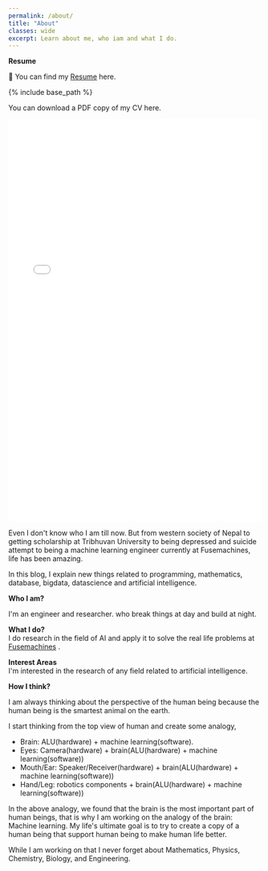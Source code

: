 ```yaml
---
permalink: /about/
title: "About"
classes: wide
excerpt: Learn about me, who iam and what I do. 
---
```

**Resume**

📃 You can find my [Resume](https://drive.google.com/file/d/1a20srnBPEXdMic148lRYL2j6VwIg_88H/view?usp=sharing) here.

{% include base_path %}

You can download a PDF copy of my CV here.

<iframe src="/assets/Documents/Madan_CV.pdf
" width="100%" height="800" frameborder="no" border="0" marginwidth="0" marginheight="0"></iframe>


Even I don't know who I am till now. But from western society of Nepal to getting scholarship at Tribhuvan University to being depressed and suicide attempt to being a machine learning engineer currently at Fusemachines, life has been amazing.

In this blog, I explain new things related to programming, mathematics, database, bigdata, datascience and  artificial intelligence.  

**Who I am?**  

I'm an engineer and researcher.
who break things at day and build at night.

**What I do?**  
I do research in the field of AI and apply it to solve the real life problems at [Fusemachines](https://fusemachines.com) . 

**Interest Areas**  
I'm interested in the research of any field related to artificial intelligence.

**How I think?**

I am always thinking about the perspective of the human being because the human being is the smartest animal on the earth.

I start thinking from the top view of human and create some analogy, 
* Brain: ALU(hardware) + machine learning(software). 
* Eyes: Camera(hardware) + brain(ALU(hardware) + machine learning(software))
* Mouth/Ear: Speaker/Receiver(hardware) + brain(ALU(hardware) + machine learning(software))
* Hand/Leg: robotics components + brain(ALU(hardware) + machine learning(software))

In the above analogy, we found that the brain is the most important part of human beings, that is why I am working on the analogy of the brain: Machine learning.
My life's ultimate goal is to try to create a copy of a human being that support human being to make human life better.

While I am working on that I never forget about Mathematics, Physics, Chemistry, Biology, and Engineering.
